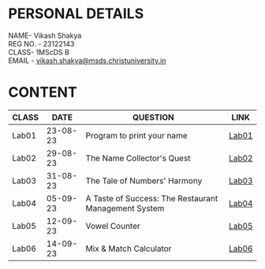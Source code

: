 
# PERSONAL DETAILS
NAME- Vikash Shakya  
REG NO. - 23122143  
CLASS- 1MScDS B  
EMAIL - vikash.shakya@msds.christuniversity.in

# CONTENT

|CLASS|DATE|QUESTION|LINK|
|-----|----------|----------------------------------------|-------------------------------|
|Lab01|23-08-23|Program to print your name|[Lab01](https://github.com/vikashshakya1/MScDSB-MDS171-23122143-Vikash/blob/main/lab01.ipynb)|
|Lab02|29-08-23|The Name Collector's Quest|[Lab02](https://github.com/vikashshakya1/MScDSB-MDS171-23122143-Vikash/blob/main/Lab02.ipynb)|
|Lab03|31-08-23|The Tale of Numbers' Harmony|[Lab03](https://github.com/vikashshakya1/MScDSB-MDS171-23122143-Vikash/blob/main/Lab03.ipynb) |
|Lab04|05-09-23|A Taste of Success: The Restaurant Management System| [Lab04](https://github.com/vikashshakya1/MScDSB-MDS171-23122143-Vikash/blob/main/Lab04.ipynb) |
|Lab05|12-09-23|Vowel Counter|[Lab05](https://github.com/vikashshakya1/MScDSB-MDS171-23122143-Vikash/blob/main/Lab05.ipynb) |
|Lab06|14-09-23|Mix & Match Calculator|[Lab06](https://github.com/vikashshakya1/MScDSB-MDS171-23122143-Vikash/blob/main/Lab06.ipynb) |

